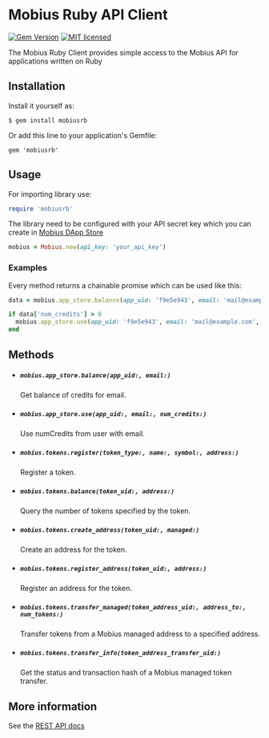 # Mobius Ruby API Client

[![Gem Version](https://badge.fury.io/rb/mobiusrb.svg)](https://rubygems.org/gems/mobiusrb)
[![MIT licensed](https://img.shields.io/badge/license-MIT-blue.svg)](https://github.com/mobius-network/mobius-ruby/blob/master/LICENSE)

The Mobius Ruby Client provides simple access to the Mobius API for applications written on Ruby

## Installation

Install it yourself as:
```
$ gem install mobiusrb
```

Or add this line to your application's Gemfile:
```
gem 'mobiusrb'
```

## Usage

For importing library use:
```ruby
require 'mobiusrb'
```

The library need to be configured with your API secret key which you can create in [Mobius DApp Store](https://mobius.network/store/developer)
```ruby
mobius = Mobius.new(api_key: 'your_api_key')
```

### Examples

Every method returns a chainable promise which can be used like this:

```ruby
data = mobius.app_store.balance(app_uid: 'f9e5e943', email: 'mail@example.com')

if data['num_credits'] > 0
  mobius.app_store.use(app_uid: 'f9e5e943', email: 'mail@example.com', num_credits: 1)
end
```

## Methods

- ##### `mobius.app_store.balance(app_uid:, email:)`
  Get balance of credits for email.

- ##### `mobius.app_store.use(app_uid:, email:, num_credits:)`
  Use numCredits from user with email.

- ##### `mobius.tokens.register(token_type:, name:, symbol:, address:)`
  Register a token.

- ##### `mobius.tokens.balance(token_uid:, address:)`
  Query the number of tokens specified by the token.

- ##### `mobius.tokens.create_address(token_uid:, managed:)`
  Create an address for the token.

- ##### `mobius.tokens.register_address(token_uid:, address:)`
  Register an address for the token.

- ##### `mobius.tokens.transfer_managed(token_address_uid:, address_to:, num_tokens:)`
  Transfer tokens from a Mobius managed address to a specified address.

- ##### `mobius.tokens.transfer_info(token_address_transfer_uid:)`
  Get the status and transaction hash of a Mobius managed token transfer.


## More information

See the [REST API docs](https://mobius.network/docs/)
